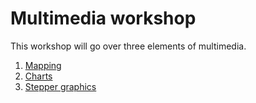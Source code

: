 Multimedia workshop
===

This workshop will go over three elements of multimedia.

1. [Mapping](https://github.com/csvsoundsystem/multimedia-workshop/tree/master/mapping)
2. [Charts](https://github.com/mhkeller/multimedia-workshop/tree/master/charts)
3. [Stepper graphics](https://github.com/mhkeller/multimedia-workshop/tree/master/stepper-graphics)